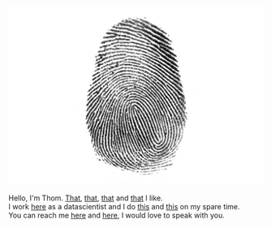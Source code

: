 ![](./misc/fingerprint.jpg)  

Hello, I'm Thom. [That](https://i.pinimg.com/736x/11/8a/e1/118ae1446830fe8593ca385ab7550a20.jpg), [that](https://scikit-learn.org/stable/), [that](https://lacremedesbordelaises.fr/) and [that](https://www.youtube.com/watch?v=-XJ3HJXxDwc) I like.  
I work [here](https://www.betclic.fr/) as a datascientist and I do [this]() and [this](https://www.kaggle.com/tlentali) on my spare time.  
You can reach me [here](https://www.linkedin.com/in/thomas-lentali/) and [here](mail), I would love to speak with you.  
